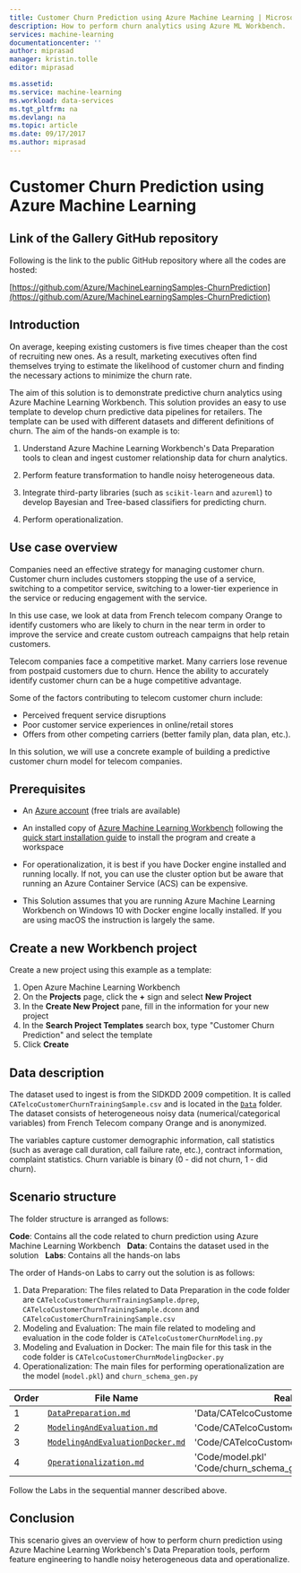 ```yaml
---
title: Customer Churn Prediction using Azure Machine Learning | Microsoft Docs
description: How to perform churn analytics using Azure ML Workbench.
services: machine-learning
documentationcenter: ''
author: miprasad
manager: kristin.tolle
editor: miprasad

ms.assetid: 
ms.service: machine-learning
ms.workload: data-services
ms.tgt_pltfrm: na
ms.devlang: na
ms.topic: article
ms.date: 09/17/2017
ms.author: miprasad
---
```


# Customer Churn Prediction using Azure Machine Learning

## Link of the Gallery GitHub repository
Following is the link to the public GitHub repository where all the codes are hosted:

[https://github.com/Azure/MachineLearningSamples-ChurnPrediction](https://github.com/Azure/MachineLearningSamples-ChurnPrediction)


## Introduction
On average, keeping existing customers is five times cheaper than the cost of recruiting new ones. As a result, marketing executives often find themselves trying to estimate the likelihood of customer churn and finding the necessary actions to minimize the churn rate.

The aim of this solution is to demonstrate predictive churn analytics using Azure Machine Learning Workbench. This solution provides an easy to use template to develop churn predictive data pipelines for retailers. The template can be used with different datasets and different definitions of churn. The aim of the hands-on example is to:

1. Understand Azure Machine Learning Workbench's Data Preparation tools to clean and ingest customer relationship data for churn analytics.

2. Perform feature transformation to handle noisy heterogeneous data.

3. Integrate third-party libraries (such as `scikit-learn` and `azureml`) to develop Bayesian and Tree-based classifiers for predicting churn.

4. Perform operationalization.

## Use case overview
Companies need an effective strategy for managing customer churn. Customer churn includes customers stopping the use of a service, switching to a competitor service, switching to a lower-tier experience in the service or reducing engagement with the service.

In this use case, we look at data from French telecom company Orange to identify customers who are likely to churn in the near term in order to improve the service and create custom outreach campaigns that help retain customers.

Telecom companies face a competitive market. Many carriers lose revenue from postpaid customers due to churn. Hence the ability to accurately identify customer churn can be a huge competitive advantage.

Some of the factors contributing to telecom customer churn include:

* Perceived frequent service disruptions
* Poor customer service experiences in online/retail stores
* Offers from other competing carriers (better family plan, data plan, etc.).

In this solution, we will use a concrete example of building a predictive customer churn model for telecom companies.

## Prerequisites

* An [Azure account](https://azure.microsoft.com/en-us/free/) (free trials are available)

* An installed copy of [Azure Machine Learning Workbench](./overview-what-is-azure-ml.md) following the [quick start installation guide](./quick-start-installation.md) to install the program and create a workspace

* For operationalization, it is best if you have Docker engine installed and running locally. If not, you can use the cluster option but be aware that running an Azure Container Service (ACS) can be expensive.

* This Solution assumes that you are running Azure Machine Learning Workbench on Windows 10 with Docker engine locally installed. If you are using macOS the instruction is largely the same.

## Create a new Workbench project

Create a new project using this example as a template:
1.	Open Azure Machine Learning Workbench
2.	On the **Projects** page, click the **+** sign and select **New Project**
3.	In the **Create New Project** pane, fill in the information for your new project
4.	In the **Search Project Templates** search box, type "Customer Churn Prediction" and select the template
5.	Click **Create**

## Data description

The dataset used to ingest is from the SIDKDD 2009 competition. It is called `CATelcoCustomerChurnTrainingSample.csv` and is located in the [`Data`](https://github.com/mezmicrosoft/MachineLearningSamples-ChurnPrediction/tree/master/Data) folder. The dataset consists of heterogeneous noisy data (numerical/categorical variables) from French Telecom company Orange and is anonymized.

The variables capture customer demographic information, call statistics (such as average call duration, call failure rate, etc.), contract information, complaint statistics. Churn variable is binary (0 - did not churn, 1 - did churn).

## Scenario structure

The folder structure is arranged as follows:

__Code__: Contains all the code related to churn prediction using Azure Machine Learning Workbench  
__Data__: Contains the dataset used in the solution  
__Labs__: Contains all the hands-on labs

The order of Hands-on Labs to carry out the solution is as follows:
1. Data Preparation:
The files related to Data Preparation in the code folder are `CATelcoCustomerChurnTrainingSample.dprep`, `CATelcoCustomerChurnTrainingSample.dconn` and `CATelcoCustomerChurnTrainingSample.csv`
2. Modeling and Evaluation:
The main file related to modeling and evaluation in the code folder is `CATelcoCustomerChurnModeling.py`
3. Modeling and Evaluation in Docker:
The main file for this task in the code folder is `CATelcoCustomerChurnModelingDocker.py`
4. Operationalization:
The main files for performing operationalization are the model (`model.pkl`) and `churn_schema_gen.py`

| Order| File Name | Realted Files |
|--|-----------|------|
| 1 | [`DataPreparation.md`](https://github.com/Azure/MachineLearningSamples-ChurnPrediction/blob/master/Docs/DataPreparation.md) | 'Data/CATelcoCustomerChurnTrainingSample.csv' |
| 2 | [`ModelingAndEvaluation.md`](https://github.com/Azure/MachineLearningSamples-ChurnPrediction/blob/master/Docs/ModelingAndEvaluation.md) | 'Code/CATelcoCustomerChurnModeling.py' |
| 3 | [`ModelingAndEvaluationDocker.md`](https://github.com/Azure/MachineLearningSamples-ChurnPrediction/blob/master/Docs/ModelingAndEvaluationDocker.md) | 'Code/CATelcoCustomerChurnModelingDocker.py' |
| 4 | [`Operationalization.md`](https://github.com/Azure/MachineLearningSamples-ChurnPrediction/blob/master/Docs/Operationalization.md) | 'Code/model.pkl'<br>'Code/churn_schema_gen.py' |

Follow the Labs in the sequential manner described above.

## Conclusion
This scenario gives an overview of how to perform churn prediction using Azure Machine Learning Workbench's Data Preparation tools, perform feature engineering to handle noisy heterogeneous data and operationalize.
